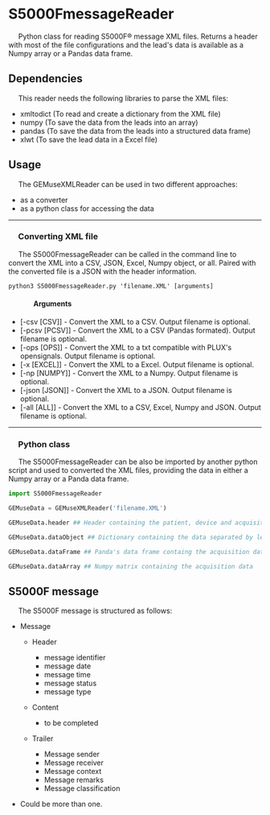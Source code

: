 # S5000FmessageReader
&nbsp;&nbsp;&nbsp;&nbsp; Python class for reading S5000F&reg; message XML files. Returns a header with most of the file configurations and the lead's data is available as a Numpy array or a Pandas data frame.

## Dependencies
&nbsp;&nbsp;&nbsp;&nbsp; This reader needs the following libraries to parse the XML files:

- xmltodict (To read and create a dictionary from the XML file)
- numpy (To save the data from the leads into an array)
- pandas (To save the data from the leads into a structured data frame)
- xlwt (To save the lead data in a Excel file)

## Usage
&nbsp;&nbsp;&nbsp;&nbsp; The GEMuseXMLReader can be used in two different approaches:

- as a converter
- as a python class for accessing the data
----
### &nbsp;&nbsp;&nbsp;&nbsp; Converting XML file


&nbsp;&nbsp;&nbsp;&nbsp; The S5000FmessageReader can be called in the command line to convert the XML into a CSV, JSON, Excel, Numpy object, or all. Paired with the converted file is a JSON with the header information.

```
python3 S5000FmessageReader.py 'filename.XML' [arguments]
``` 
#### &nbsp;&nbsp;&nbsp;&nbsp;&nbsp;&nbsp;&nbsp;&nbsp;&nbsp;&nbsp;&nbsp;&nbsp;&nbsp;&nbsp; Arguments

- [-csv [CSV]] - Convert the XML to a CSV. Output filename is optional.
- [-pcsv [PCSV]] - Convert the XML to a CSV (Pandas formated). Output filename is optional.
- [-ops [OPS]] - Convert the XML to a txt compatible with PLUX's opensignals. Output filename is optional.
- [-x [EXCEL]] - Convert the XML to a Excel. Output filename is optional.
- [-np [NUMPY]] - Convert the XML to a Numpy. Output filename is optional.
- [-json [JSON]] - Convert the XML to a JSON. Output filename is optional.
- [-all [ALL]] - Convert the XML to a CSV, Excel, Numpy and JSON. Output filename is optional.
----
### &nbsp;&nbsp;&nbsp;&nbsp; Python class

&nbsp;&nbsp;&nbsp;&nbsp; The S5000FmessageReader can be also be imported by another python script and used to converted the XML files, providing the data in either a Numpy array or a Panda data frame.

```python
import S5000FmessageReader

GEMuseData = GEMuseXMLReader('filename.XML')

GEMuseData.header ## Header containing the patient, device and acquisition session parameters

GEMuseData.dataObject ## Dictionary containing the data separated by lead

GEMuseData.dataFrame ## Panda's data frame containg the acquisition data

GEMuseData.dataArray ## Numpy matrix containing the acquisition data
``` 

## S5000F message

&nbsp;&nbsp;&nbsp;&nbsp; The S5000F message is structured as follows:

* Message
    * Header
        * message identifier
        * message date
        * message time
        * message status
        * message type
        
    * Content
        * to be completed

    * Trailer
        * Message sender
        * Message receiver
        * Message context
        * Message remarks
        * Message classification


* Could be more than one.

